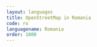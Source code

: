 ```yaml
---
layout: languages
title: OpenStreetMap in Romania
code: ro
languagename: Romania
order: 1000
---
```

